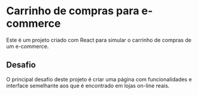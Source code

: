 # Carrinho de compras para e-commerce

Este é um projeto criado com React para simular o carrinho de compras de um e-commerce.

## Desafio

O principal desafio deste projeto é criar uma página com funcionalidades e interface semelhante aos que é encontrado em lojas on-line reais.
